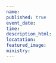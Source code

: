 ```yaml
---
name:
published: true
event_date:
time:
description_html:
locatation:
featured_image:
ministry:
---
```

